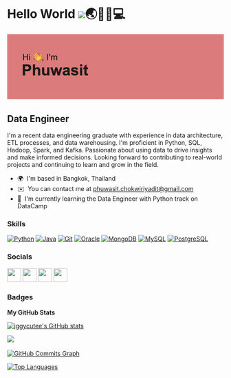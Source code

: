

<!--
**iggycutee/iggycutee** is a ✨ _special_ ✨ repository because its `README.md` (this file) appears on your GitHub profile.

Here are some ideas to get you started:

- 🔭 I’m currently working on ...
- 🌱 I’m currently learning ...
- 👯 I’m looking to collaborate on ...
- 🤔 I’m looking for help with ...
- 💬 Ask me about ...
- 📫 How to reach me: ...
- 😄 Pronouns: ...
- ⚡ Fun fact: ...
-->


# Hello World  ![](https://user-images.githubusercontent.com/18350557/176309783-0785949b-9127-417c-8b55-ab5a4333674e.gif)🌏👨‍💻💻

![Banner](header.png)

Data Engineer
-------------
I'm a recent data engineering graduate with experience in data architecture, ETL processes, and data warehousing. I'm proficient in Python, SQL, Hadoop, Spark, and Kafka. Passionate about using data to drive insights and make informed decisions. Looking forward to contributing to real-world projects and continuing to learn and grow in the field.
* 🌍  I'm based in Bangkok, Thailand
* ✉️  You can contact me at [phuwasit.chokwiriyadit@gmail.com](mailto:phuwasit.chokwiriyadit@gmail.com)
* 🧠  I'm currently learning the Data Engineer with Python track on DataCamp

### Skills


<p align="left">
<a href="https://www.python.org/" target="_blank" rel="noreferrer"><img src="https://raw.githubusercontent.com/danielcranney/readme-generator/main/public/icons/skills/python-colored.svg" width="36" height="36" alt="Python" /></a>
<a href="https://www.oracle.com/java/" target="_blank" rel="noreferrer"><img src="https://raw.githubusercontent.com/danielcranney/readme-generator/main/public/icons/skills/java-colored.svg" width="36" height="36" alt="Java" /></a>
<a href="https://git-scm.com/" target="_blank" rel="noreferrer"><img src="https://raw.githubusercontent.com/danielcranney/readme-generator/main/public/icons/skills/git-colored.svg" width="36" height="36" alt="Git" /></a>
<a href="https://www.oracle.com/uk/index.html" target="_blank" rel="noreferrer"><img src="https://raw.githubusercontent.com/danielcranney/readme-generator/main/public/icons/skills/oracle-colored.svg" width="36" height="36" alt="Oracle" /></a>
<a href="https://www.mongodb.com/" target="_blank" rel="noreferrer"><img src="https://raw.githubusercontent.com/danielcranney/readme-generator/main/public/icons/skills/mongodb-colored.svg" width="36" height="36" alt="MongoDB" /></a>
<a href="https://www.mysql.com/" target="_blank" rel="noreferrer"><img src="https://raw.githubusercontent.com/danielcranney/readme-generator/main/public/icons/skills/mysql-colored.svg" width="36" height="36" alt="MySQL" /></a>
<a href="https://www.postgresql.org/" target="_blank" rel="noreferrer"><img src="https://raw.githubusercontent.com/danielcranney/readme-generator/main/public/icons/skills/postgresql-colored.svg" width="36" height="36" alt="PostgreSQL" /></a>
</p>


### Socials

<p align="left"> <a href="https://www.github.com/iggycutee" target="_blank" rel="noreferrer"><img src="https://raw.githubusercontent.com/danielcranney/readme-generator/main/public/icons/socials/github.svg" width="32" height="32" /></a> <a href="http://www.instagram.com/inkkphwst" target="_blank" rel="noreferrer"><img src="https://raw.githubusercontent.com/danielcranney/readme-generator/main/public/icons/socials/instagram.svg" width="32" height="32" /></a> <a href="https://www.linkedin.com/in/phuwasit-chokwiriyadit" target="_blank" rel="noreferrer"><img src="https://raw.githubusercontent.com/danielcranney/readme-generator/main/public/icons/socials/linkedin.svg" width="32" height="32" /></a> <a href="http://www.medium.com/@phuwasitinkk" target="_blank" rel="noreferrer"><img src="https://raw.githubusercontent.com/danielcranney/readme-generator/main/public/icons/socials/medium.svg" width="32" height="32" /></a></p>

### Badges

<b>My GitHub Stats</b>

<a href="http://www.github.com/iggycutee"><img src="https://github-readme-stats.vercel.app/api?username=iggycutee&show_icons=true&hide=&count_private=true&title_color=84cc16&text_color=22c55e&icon_color=22c55e&bg_color=000000&hide_border=true&show_icons=true" alt="iggycutee's GitHub stats" /></a>

<a href="http://www.github.com/iggycutee"><img src="https://github-readme-streak-stats.herokuapp.com/?user=iggycutee&stroke=22c55e&background=000000&ring=84cc16&fire=84cc16&currStreakNum=22c55e&currStreakLabel=84cc16&sideNums=22c55e&sideLabels=22c55e&dates=22c55e&hide_border=true" /></a>

<a href="http://www.github.com/iggycutee"><img src="https://github-readme-activity-graph.cyclic.app/graph?username=iggycutee&bg_color=000000&color=22c55e&line=22c55e&point=22c55e&area_color=000000&area=true&hide_border=true&custom_title=GitHub%20Commits%20Graph" alt="GitHub Commits Graph" /></a>

<a href="https://github.com/iggycutee" align="left"><img src="https://github-readme-stats.vercel.app/api/top-langs/?username=iggycutee&langs_count=10&title_color=84cc16&text_color=22c55e&icon_color=22c55e&bg_color=000000&hide_border=true&locale=en&custom_title=Top%20%Languages" alt="Top Languages" /></a>
